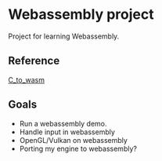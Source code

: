 # Webassembly project

Project for learning Webassembly.

## Reference

[C_to_wasm](https://developer.mozilla.org/en-US/docs/WebAssembly/C_to_wasm)

## Goals

-   Run a webassembly demo.
-   Handle input in webassembly
-   OpenGL/Vulkan on webassembly
-   Porting my engine to webassembly?
